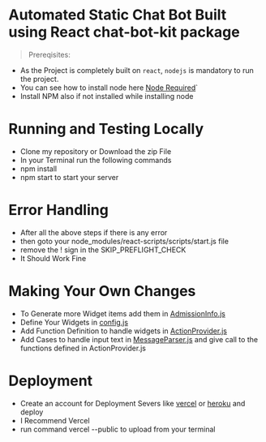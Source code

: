 # Automated Static Chat Bot Built using React chat-bot-kit package
> Prereqisites:
* As the Project is completely built on `react`, `nodejs` is mandatory to run the project.
* You can see how to install node here [Node Required](https://www.nodejs.org)`
* Install NPM also if not installed while installing node
# Running and Testing Locally
* Clone my repository or Download the zip File
* In your Terminal run the following commands
* npm install
* npm start to start your server
# Error Handling
* After all the above steps if there is any error 
* then goto your node_modules/react-scripts/scripts/start.js file
* remove the ! sign in the SKIP_PREFLIGHT_CHECK 
* It Should Work Fine
# Making Your Own Changes
* To Generate more Widget items add them in [AdmissionInfo.js](src/components/AdmissionInfo/AdmissionInfo.js)
* Define Your Widgets in [config.js](src/config.js)
* Add Function Definition to handle widgets in [ActionProvider.js](src/ActionProvider.js)
* Add Cases to handle input text in [MessageParser.js](src/MessageParser.js) and give call to the functions defined in
ActionProvider.js
# Deployment
* Create an account for Deployment Severs like [vercel](https://www.vercel.com) or [heroku](https://www.heroku.com) and deploy
* I Recommend Vercel
* run command vercel --public to upload from your terminal

